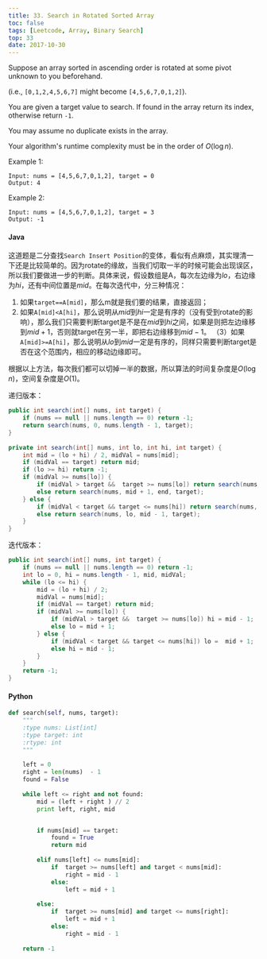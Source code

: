 ```yaml
---
title: 33. Search in Rotated Sorted Array
toc: false
tags: [Leetcode, Array, Binary Search]
top: 33
date: 2017-10-30
---
```



Suppose an array sorted in ascending order is rotated at some pivot unknown to you beforehand.

(i.e., `[0,1,2,4,5,6,7]` might become `[4,5,6,7,0,1,2]`).

You are given a target value to search. If found in the array return its index, otherwise return `-1`.

You may assume no duplicate exists in the array.

Your algorithm's runtime complexity must be in the order of $O(\log n)$.

Example 1:

```
Input: nums = [4,5,6,7,0,1,2], target = 0
Output: 4
```

Example 2:

```
Input: nums = [4,5,6,7,0,1,2], target = 3
Output: -1
```

#### Java

这道题是二分查找`Search Insert Position`的变体，看似有点麻烦，其实理清一下还是比较简单的。因为rotate的缘故，当我们切取一半的时候可能会出现误区，所以我们要做进一步的判断。具体来说，假设数组是A，每次左边缘为$lo$，右边缘为$hi$，还有中间位置是$mid$。在每次迭代中，分三种情况：

1. 如果`target==A[mid]`，那么m就是我们要的结果，直接返回；
2. 如果`A[mid]<A[hi]`，那么说明从$mid$到$hi$一定是有序的（没有受到rotate的影响），那么我们只需要判断target是不是在$mid$到$hi$之间，如果是则把左边缘移到$mid+1$，否则就target在另一半，即把右边缘移到$mid-1$。
（3）如果`A[mid]>=A[hi]`，那么说明从$lo$到$mid$一定是有序的，同样只需要判断target是否在这个范围内，相应的移动边缘即可。

根据以上方法，每次我们都可以切掉一半的数据，所以算法的时间复杂度是$O(\log n)$，空间复杂度是$O(1)$。

递归版本：

```Java
public int search(int[] nums, int target) {
    if (nums == null || nums.length == 0) return -1;
    return search(nums, 0, nums.length - 1, target);
}
        
private int search(int[] nums, int lo, int hi, int target) {
    int mid = (lo + hi) / 2, midVal = nums[mid];
    if (midVal == target) return mid;
    if (lo >= hi) return -1;
    if (midVal >= nums[lo]) {
        if (midVal > target &&  target >= nums[lo]) return search(nums, lo, mid - 1, target);
        else return search(nums, mid + 1, end, target);
    } else {
        if (midVal < target && target <= nums[hi]) return search(nums, mid + 1, hi, target);
        else return search(nums, lo, mid - 1, target);
    }
}
```

迭代版本：

```Java
public int search(int[] nums, int target) {
    if (nums == null || nums.length == 0) return -1;
    int lo = 0, hi = nums.length - 1, mid, midVal;
    while (lo <= hi) {
        mid = (lo + hi) / 2;
        midVal = nums[mid];
        if (midVal == target) return mid;
        if (midVal >= nums[lo]) {
            if (midVal > target &&  target >= nums[lo]) hi = mid - 1;
            else lo = mid + 1;
        } else {
            if (midVal < target && target <= nums[hi]) lo =  mid + 1;
            else hi = mid - 1;
        }
    }
    return -1;
}
```

#### Python

```python
def search(self, nums, target):
    """
    :type nums: List[int]
    :type target: int
    :rtype: int
    """
    
    left = 0
    right = len(nums)  - 1
    found = False
    
    while left <= right and not found:
        mid = (left + right ) // 2
        print left, right, mid


        if nums[mid] == target:
            found = True
            return mid
        
        elif nums[left] <= nums[mid]:
            if  target >= nums[left] and target < nums[mid]:
                right = mid - 1
            else:
                left = mid + 1
        
        else:
            if  target >= nums[mid] and target <= nums[right]:
                left = mid + 1
            else:
                right = mid - 1
    
    return -1                    
```


